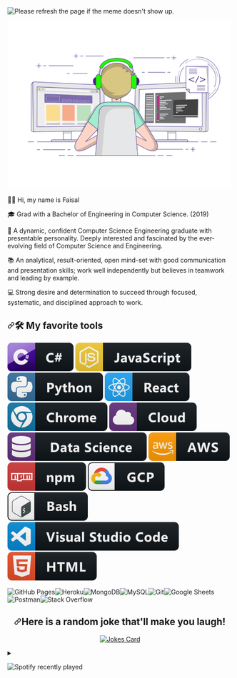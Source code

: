 <!-- Markdown -->

<img src='https://random-memer.herokuapp.com/' title="Meme" alt="Please refresh the page if the meme doesn't show up.">

<p align="center">
  <img width="500" src="https://github.com/PseudoFaisal/PseudoFaisal/blob/main/Genius.gif" alt="Material Bread logo">
</p>

👋🏽 Hi, my name is Faisal

🎓 Grad with a Bachelor of Engineering in Computer Science. (2019)

🌇 A dynamic, confident Computer Science Engineering graduate with presentable personality. Deeply interested and fascinated by the ever-evolving field of Computer Science and Engineering.

📚 An analytical, result-oriented, open mind-set with good communication and presentation skills; work well independently but believes in teamwork and leading by example.

💻 Strong desire and determination to succeed through focused, systematic, and disciplined approach to work.




<h2 dir="auto"><a id="user-content-️-my-favorite-tools" class="anchor" aria-hidden="true" href="#️-my-favorite-tools"><svg class="octicon octicon-link" viewBox="0 0 16 16" version="1.1" width="16" height="16" aria-hidden="true"><path fill-rule="evenodd" d="M7.775 3.275a.75.75 0 001.06 1.06l1.25-1.25a2 2 0 112.83 2.83l-2.5 2.5a2 2 0 01-2.83 0 .75.75 0 00-1.06 1.06 3.5 3.5 0 004.95 0l2.5-2.5a3.5 3.5 0 00-4.95-4.95l-1.25 1.25zm-4.69 9.64a2 2 0 010-2.83l2.5-2.5a2 2 0 012.83 0 .75.75 0 001.06-1.06 3.5 3.5 0 00-4.95 0l-2.5 2.5a3.5 3.5 0 004.95 4.95l1.25-1.25a.75.75 0 00-1.06-1.06l-1.25 1.25a2 2 0 01-2.83 0z"></path></svg></a><g-emoji class="g-emoji" alias="hammer_and_wrench" fallback-src="https://github.githubassets.com/images/icons/emoji/unicode/1f6e0.png">🛠️</g-emoji> My favorite tools</h2>

<a target="_blank" rel="noopener noreferrer" href="https://raw.githubusercontent.com/8bithemant/8bithemant/master/svg/dev/languages/csharp.svg"><img src="https://raw.githubusercontent.com/8bithemant/8bithemant/master/svg/dev/languages/csharp.svg" alt="csharp" style="max-width: 100%;"></a>
<a target="_blank" rel="noopener noreferrer" href="https://raw.githubusercontent.com/8bithemant/8bithemant/master/svg/dev/languages/js.svg"><img src="https://raw.githubusercontent.com/8bithemant/8bithemant/master/svg/dev/languages/js.svg" alt="js" style="max-width: 100%;"></a>
<a target="_blank" rel="noopener noreferrer" href="https://raw.githubusercontent.com/8bithemant/8bithemant/master/svg/dev/languages/python.svg"><img src="https://raw.githubusercontent.com/8bithemant/8bithemant/master/svg/dev/languages/python.svg" alt="python" style="max-width: 100%;"></a>
<a target="_blank" rel="noopener noreferrer" href="https://raw.githubusercontent.com/8bithemant/8bithemant/master/svg/dev/frameworks/react.svg"><img src="https://raw.githubusercontent.com/8bithemant/8bithemant/master/svg/dev/frameworks/react.svg" alt="react" style="max-width: 100%;"></a>
<a target="_blank" rel="noopener noreferrer" href="https://raw.githubusercontent.com/8bithemant/8bithemant/master/svg/dev/misc/chrome.svg"><img src="https://raw.githubusercontent.com/8bithemant/8bithemant/master/svg/dev/misc/chrome.svg" alt="chrome" style="max-width: 100%;"></a>
<a target="_blank" rel="noopener noreferrer" href="https://raw.githubusercontent.com/8bithemant/8bithemant/master/svg/dev/misc/cloud.svg"><img src="https://raw.githubusercontent.com/8bithemant/8bithemant/master/svg/dev/misc/cloud.svg" alt="cloud" style="max-width: 100%;"></a>
<a target="_blank" rel="noopener noreferrer" href="https://raw.githubusercontent.com/8bithemant/8bithemant/master/svg/dev/misc/datascience.svg"><img src="https://raw.githubusercontent.com/8bithemant/8bithemant/master/svg/dev/misc/datascience.svg" alt="datascience" style="max-width: 100%;"></a>
<a target="_blank" rel="noopener noreferrer" href="https://raw.githubusercontent.com/8bithemant/8bithemant/master/svg/dev/services/aws.svg"><img src="https://raw.githubusercontent.com/8bithemant/8bithemant/master/svg/dev/services/aws.svg" alt="aws" style="max-width: 100%;"></a>
<a target="_blank" rel="noopener noreferrer" href="https://raw.githubusercontent.com/8bithemant/8bithemant/master/svg/dev/services/npm.svg"><img src="https://raw.githubusercontent.com/8bithemant/8bithemant/master/svg/dev/services/npm.svg" alt="npm" style="max-width: 100%;"></a>
<a target="_blank" rel="noopener noreferrer" href="https://raw.githubusercontent.com/8bithemant/8bithemant/master/svg/dev/services/gcp.svg"><img src="https://raw.githubusercontent.com/8bithemant/8bithemant/master/svg/dev/services/gcp.svg" alt="gcp" style="max-width: 100%;"></a>
<a target="_blank" rel="noopener noreferrer" href="https://raw.githubusercontent.com/8bithemant/8bithemant/master/svg/dev/tools/bash.svg"><img src="https://raw.githubusercontent.com/8bithemant/8bithemant/master/svg/dev/tools/bash.svg" alt="bash" style="max-width: 100%;"></a>
<a target="_blank" rel="noopener noreferrer" href="https://raw.githubusercontent.com/8bithemant/8bithemant/master/svg/dev/tools/visualstudio_code.svg"><img src="https://raw.githubusercontent.com/8bithemant/8bithemant/master/svg/dev/tools/visualstudio_code.svg" alt="vscode" style="max-width: 100%;"></a>
<a target="_blank" rel="noopener noreferrer" href="https://raw.githubusercontent.com/8bithemant/8bithemant/master/svg/dev/languages/html.svg"><img src="https://raw.githubusercontent.com/8bithemant/8bithemant/master/svg/dev/languages/html.svg" alt="html" style="max-width: 100%;"></a>

<img alt="GitHub Pages" src="https://camo.githubusercontent.com/13c47897c96f97758aaecabb0173208ee328ab629bbe1924cd0dde08a579b60e/68747470733a2f2f696d672e736869656c64732e696f2f62616467652f47697448756225323050616765732d3332374643372e7376673f6c6f676f3d676974687562266c6f676f436f6c6f723d7768697465" data-canonical-src="https://img.shields.io/badge/GitHub%20Pages-327FC7.svg?logo=github&amp;logoColor=white" style="max-width: 100%;"><img alt="Heroku" src="https://camo.githubusercontent.com/fc85f51b2ea80feabeac5903668ca75834070b1e571df743cc5fd4e543859648/68747470733a2f2f696d672e736869656c64732e696f2f62616467652f4865726f6b752d3433303039382e7376673f6c6f676f3d6865726f6b75266c6f676f436f6c6f723d7768697465" data-canonical-src="https://img.shields.io/badge/Heroku-430098.svg?logo=heroku&amp;logoColor=white" style="max-width: 100%;"><img alt="MongoDB" src="https://camo.githubusercontent.com/61c6ad1edcbf1f1d03ce421a9d70c450b833acd582286de109d4a9f463acd1f2/68747470733a2f2f696d672e736869656c64732e696f2f62616467652f4d6f6e676f44422d3465613934622e7376673f6c6f676f3d6d6f6e676f6462266c6f676f436f6c6f723d7768697465" data-canonical-src="https://img.shields.io/badge/MongoDB-4ea94b.svg?logo=mongodb&amp;logoColor=white" style="max-width: 100%;"><img alt="MySQL" src="https://camo.githubusercontent.com/dd23a25bf25843bfc44c14f7d3d5e408c6e7496356250a141ef978b58839e844/68747470733a2f2f696d672e736869656c64732e696f2f62616467652f4d7953514c2d3030662e7376673f6c6f676f3d6d7973716c266c6f676f436f6c6f723d7768697465" data-canonical-src="https://img.shields.io/badge/MySQL-00f.svg?logo=mysql&amp;logoColor=white" style="max-width: 100%;"><img alt="Git" src="https://camo.githubusercontent.com/b957ad4a7456b1ed2ddea1f1e5d7789b1df3c8c5bbcf9427775b0ccad8e0c200/68747470733a2f2f696d672e736869656c64732e696f2f62616467652f4769742d4630353033332e7376673f6c6f676f3d676974266c6f676f436f6c6f723d7768697465" data-canonical-src="https://img.shields.io/badge/Git-F05033.svg?logo=git&amp;logoColor=white" style="max-width: 100%;"><img alt="Google Sheets" src="https://camo.githubusercontent.com/bca684d0e9e82705271ef795a08b6e27757a03603ee98757fcdf16d6f9453688/68747470733a2f2f696d672e736869656c64732e696f2f62616467652f476f6f676c652532305368656574732d3334413835332e7376673f6c6f676f3d676f6f676c65253230736865657473266c6f676f436f6c6f723d7768697465" data-canonical-src="https://img.shields.io/badge/Google%20Sheets-34A853.svg?logo=google%20sheets&amp;logoColor=white" style="max-width: 100%;"><img alt="Postman" src="https://camo.githubusercontent.com/a0d4ee5c8ade6c8d92532978856e34de4be418cad95073fef0a00536e91802fa/68747470733a2f2f696d672e736869656c64732e696f2f62616467652f506f73746d616e2d4646364333373f6c6f676f3d706f73746d616e266c6f676f436f6c6f723d7768697465" data-canonical-src="https://img.shields.io/badge/Postman-FF6C37?logo=postman&amp;logoColor=white" style="max-width: 100%;"><img alt="Stack Overflow" src="https://camo.githubusercontent.com/26e24924e6b305b420fe35cac175ab285d3d9faa7facd26e8a98c1f4256f768d/68747470733a2f2f696d672e736869656c64732e696f2f62616467652f2d537461636b2532304f766572666c6f772d4645374131363f6c6f676f3d737461636b2d6f766572666c6f77266c6f676f436f6c6f723d7768697465" data-canonical-src="https://img.shields.io/badge/-Stack%20Overflow-FE7A16?logo=stack-overflow&amp;logoColor=white" style="max-width: 100%;">


<div align="center" dir="auto">
<h2 dir="auto"><a id="user-content-here-is-a-random-joke-thatll-make-you-laugh" class="anchor" aria-hidden="true" href="#here-is-a-random-joke-thatll-make-you-laugh"><svg class="octicon octicon-link" viewBox="0 0 16 16" version="1.1" width="16" height="16" aria-hidden="true"><path fill-rule="evenodd" d="M7.775 3.275a.75.75 0 001.06 1.06l1.25-1.25a2 2 0 112.83 2.83l-2.5 2.5a2 2 0 01-2.83 0 .75.75 0 00-1.06 1.06 3.5 3.5 0 004.95 0l2.5-2.5a3.5 3.5 0 00-4.95-4.95l-1.25 1.25zm-4.69 9.64a2 2 0 010-2.83l2.5-2.5a2 2 0 012.83 0 .75.75 0 001.06-1.06 3.5 3.5 0 00-4.95 0l-2.5 2.5a3.5 3.5 0 004.95 4.95l1.25-1.25a.75.75 0 00-1.06-1.06l-1.25 1.25a2 2 0 01-2.83 0z"></path></svg></a>Here is a random joke that'll make you laugh!</h2>
<p dir="auto"><a target="_blank" rel="noopener noreferrer" href="https://camo.githubusercontent.com/727b46e1d3fa1dc9460d1f7a8c4f4fb8a5523029a3389abf818bc1f95430b4ac/68747470733a2f2f726561646d652d6a6f6b65732e76657263656c2e6170702f617069"><img src="https://camo.githubusercontent.com/727b46e1d3fa1dc9460d1f7a8c4f4fb8a5523029a3389abf818bc1f95430b4ac/68747470733a2f2f726561646d652d6a6f6b65732e76657263656c2e6170702f617069" alt="Jokes Card" data-canonical-src="https://readme-jokes.vercel.app/api" style="max-width: 100%;"></a>
<br></p><details><summary align="left"> </summary><p align="centre" dir="auto"> Refresh page to load New joke</p></details><p dir="auto"></p>
</div>

![Spotify recently played](https://spotify-recently-played-readme.vercel.app/api?user=31hzjgyj5m2vmfp35infvzisaoui)


